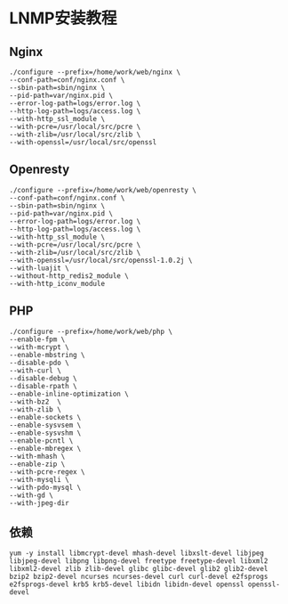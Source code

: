 # LNMP安装教程

## Nginx

	./configure --prefix=/home/work/web/nginx \
	--conf-path=conf/nginx.conf \
	--sbin-path=sbin/nginx \
	--pid-path=var/nginx.pid \
	--error-log-path=logs/error.log \
	--http-log-path=logs/access.log \
	--with-http_ssl_module \
	--with-pcre=/usr/local/src/pcre \
	--with-zlib=/usr/local/src/zlib \
	--with-openssl=/usr/local/src/openssl

## Openresty

	./configure --prefix=/home/work/web/openresty \
	--conf-path=conf/nginx.conf \
	--sbin-path=sbin/nginx \
	--pid-path=var/nginx.pid \
	--error-log-path=logs/error.log \
	--http-log-path=logs/access.log \
	--with-http_ssl_module \
	--with-pcre=/usr/local/src/pcre \
	--with-zlib=/usr/local/src/zlib \
	--with-openssl=/usr/local/src/openssl-1.0.2j \
	--with-luajit \
	--without-http_redis2_module \
	--with-http_iconv_module

## PHP

	./configure --prefix=/home/work/web/php \
	--enable-fpm \
	--with-mcrypt \
	--enable-mbstring \
	--disable-pdo \
	--with-curl \
	--disable-debug \
	--disable-rpath \
	--enable-inline-optimization \
	--with-bz2  \
	--with-zlib \
	--enable-sockets \
	--enable-sysvsem \
	--enable-sysvshm \
	--enable-pcntl \
	--enable-mbregex \
	--with-mhash \
	--enable-zip \
	--with-pcre-regex \
	--with-mysqli \
	--with-pdo-mysql \
	--with-gd \
	--with-jpeg-dir 

## 依赖

	yum -y install libmcrypt-devel mhash-devel libxslt-devel libjpeg libjpeg-devel libpng libpng-devel freetype freetype-devel libxml2 libxml2-devel zlib zlib-devel glibc glibc-devel glib2 glib2-devel bzip2 bzip2-devel ncurses ncurses-devel curl curl-devel e2fsprogs e2fsprogs-devel krb5 krb5-devel libidn libidn-devel openssl openssl-devel
